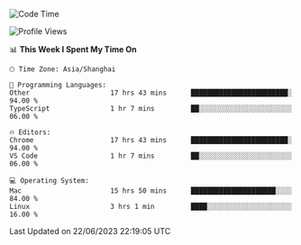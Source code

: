 <!--START_SECTION:waka-->
![Code Time](http://img.shields.io/badge/Code%20Time-836%20hrs%2025%20mins-blue)

![Profile Views](http://img.shields.io/badge/Profile%20Views-0-blue)

📊 **This Week I Spent My Time On** 

```text
🕑︎ Time Zone: Asia/Shanghai

💬 Programming Languages: 
Other                    17 hrs 43 mins      ████████████████████████░   94.00 % 
TypeScript               1 hr 7 mins         ██░░░░░░░░░░░░░░░░░░░░░░░   06.00 % 

🔥 Editors: 
Chrome                   17 hrs 43 mins      ████████████████████████░   94.00 % 
VS Code                  1 hr 7 mins         ██░░░░░░░░░░░░░░░░░░░░░░░   06.00 % 

💻 Operating System: 
Mac                      15 hrs 50 mins      █████████████████████░░░░   84.00 % 
Linux                    3 hrs 1 min         ████░░░░░░░░░░░░░░░░░░░░░   16.00 % 
```


 Last Updated on 22/06/2023 22:19:05 UTC
<!--END_SECTION:waka-->